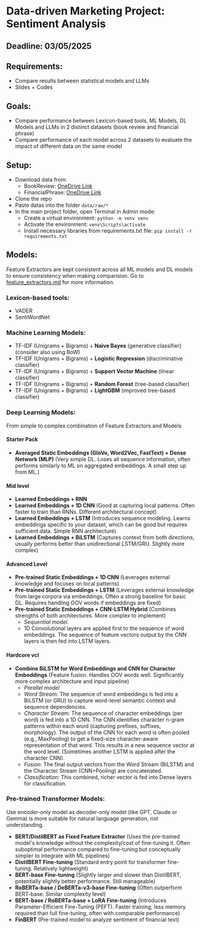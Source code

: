 # Data-driven Marketing Project: Sentiment Analysis

## Deadline: 03/05/2025

## Requirements:
- Compare results between statistical models and LLMs
- Slides + Codes

## Goals:
- Compare performance between Lexicon-based tools, ML Models, DL Models and LLMs in 2 distinct datasets (book review and financial phrase)
- Compare performance of each model across 2 datasets to evaluate the impact of different data on the same model

## Setup:
- Download data from:
    + BookReview: [OneDrive Link](https://stneuedu-my.sharepoint.com/:f:/g/personal/11221106_st_neu_edu_vn/EjuHGwMvVxdFrNqojayLjhEBGbTNrFRfSgihvONdm91fZQ?e=lkD7qn)
    + FinancialPhrase: [OneDrive Link](https://stneuedu-my.sharepoint.com/:f:/g/personal/11221106_st_neu_edu_vn/EhkE1oHqgfJLp4GTxllBgbQBiEcv4bycqvS4-twJfHS_FA?e=bDjNM2)
- Clone the repo
- Paste datas into the folder `data/raw/*`
- In the main project folder, open Terminal in Admin mode:
    - Create a virtual environment: `python -m venv venv`
    - Activate the environment: `venv\Scripts\activate`
    - Install necessary libraries from requirements.txt file: `pip install -r requirements.txt`

## Models:
Feature Extractors are kept consistent across all ML models and DL models to ensure consistency when making comparision. Go to [feature_extractors.md](note/features_extractors.md) for more information.

### Lexicon-based tools:
- VADER
- SentiWordNet

### Machine Learning Models:
- TF-IDF (Unigrams + Bigrams) + **Naive Bayes** (generative classifier) (consider also using BoW)
- TF-IDF (Unigrams + Bigrams) + **Logistic Regression** (discriminative classifier)
- TF-IDF (Unigrams + Bigrams) + **Support Vector Machine** (linear classifier)
- TF-IDF (Unigrams + Bigrams) + **Random Forest** (tree-based classifier)
- TF-IDF (Unigrams + Bigrams) + **LightGBM** (improved tree-based classifier)

### Deep Learning Models:
From simple to complex combination of Feature Extractors and Models

#### Starter Pack
- **Averaged Static Embeddings (GloVe, Word2Vec, FastText) + Dense Network (MLP)** (Very simple DL. Loses all sequence information, often performs similarly to ML on aggregated embeddings. A small step up from ML.)

#### Mid level
- **Learned Embeddings + RNN** 
- **Learned Embeddings + 1D CNN** (Good at capturing local patterns. Often faster to train than RNNs. Different architectural concept)
- **Learned Embeddings + LSTM** (Introduces sequence modeling. Learns embeddings specific to your dataset, which can be good but requires sufficient data. Simple RNN architecture)
- **Learned Embeddings + BiLSTM** (Captures context from both directions, usually performs better than unidirectional LSTM/GRU. Slightly more complex)

#### Advanced Level
- **Pre-trained Static Embeddings + 1D CNN** (Leverages external knowledge and focuses on local patterns)
- **Pre-trained Static Embeddings + LSTM** (Leverages external knowledge from large corpora via embeddings. Often a strong baseline for basic DL. Requires handling OOV words if embeddings are fixed)
- **Pre-trained Static Embeddings + CNN-LSTM Hybrid** (Combines strengths of both architectures. More complex to implement)
    - *Sequential model*. 
    - 1D Convolutional layers are applied first to the sequence of word embeddings. The sequence of feature vectors output by the CNN layers is then fed into LSTM layers.

#### Hardcore vcl
- **Combine BiLSTM for Word Embeddings and CNN for Character Embeddings** (Feature fusion. Handles OOV words well. Significantly more complex architecture and input pipeline)
    - *Parallel model*
    - *Word Stream*: The sequence of word embeddings is fed into a BiLSTM (or GRU) to capture word-level semantic context and sequence dependencies.
    - *Character Stream*: The sequence of character embeddings (per word) is fed into a 1D CNN. The CNN identifies character n-gram patterns within each word (capturing prefixes, suffixes, morphology). The output of the CNN for each word is often pooled (e.g., MaxPooling) to get a fixed-size character-aware representation of that word. This results in a new sequence vector at the word level. (Sometimes another LSTM is applied after the character CNN).
    - *Fusion*: The final output vectors from the Word Stream (BiLSTM) and the Character Stream (CNN+Pooling) are concatenated.
    - *Classification*: This combined, richer vector is fed into Dense layers for classification.

### Pre-trained Transformer Models:
Use encoder-only model as decoder-only model (like GPT, Claude or Gemma) is more suitable for natural language generation, not understanding.

- **BERT/DistilBERT as Fixed Feature Extractor** (Uses the pre-trained model's knowledge without the complexity/cost of fine-tuning it. Often suboptimal performance compared to fine-tuning but conceptually simpler to integrate with ML pipelines)
- **DistilBERT Fine-tuning** (Standard entry point for transformer fine-tuning. Relatively lightweight)
- **BERT-base Fine-tuning** (Slightly larger and slower than DistilBERT, potentially slightly better performance. Still manageable)
- **RoBERTa-base / DeBERTa-v3-base Fine-tuning** (Often outperform BERT-base. Similar complexity level)
- **BERT-base / RoBERTa-base + LoRA Fine-tuning** (Introduces Parameter-Efficient Fine-Tuning (PEFT). Faster training, less memory required than full fine-tuning, often with comparable performance)
- **FinBERT** (Pre-trained model to analyze sentiment of financial text)